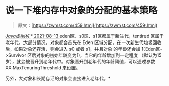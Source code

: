 <!--yml
category: 未分类
date: 0001-01-01 00:00:00
--->

# 说一下堆内存中对象的分配的基本策略

> 原文：[https://zwmst.com/459.html](https://zwmst.com/459.html)

   [ *Java虚拟机* ](https://zwmst.com/java%e8%99%9a%e6%8b%9f%e6%9c%ba)*[ <time datetime="2021-08-14T06:50:16+08:00"> 2021-08-13 </time> ](https://zwmst.com/459.html)  eden区、s0区、s1区都属于新生代，tentired 区属于老年代。大部分情况，对象都会首先在 Eden 区域分配，在一次新生代垃圾回收后，如果对象还存活，则会进入 s0 或者 s1，并且对象 的年龄还会加 1(Eden区->Survivor 区后对象的初始年龄变为1)，当它的年龄增加到一定程度 （默认为15岁），就会被晋升到老年代中。对象晋升到老年代的年龄阈值，可以通过参数 XX:MaxTenuringThreshold 来设置。

另外，大对象和长期存活的对象会直接进入老年代。*
